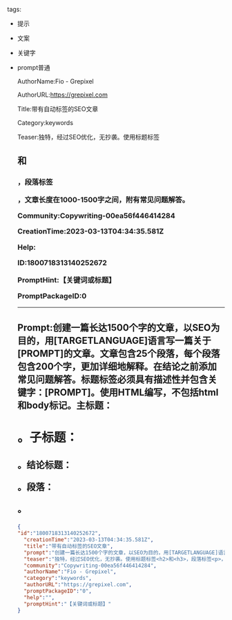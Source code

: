   tags: 
- 提示
- 文案
- 关键字
- prompt普通

  AuthorName:Fio - Grepixel

  AuthorURL:https://grepixel.com

  Title:带有自动标签的SEO文章

  Category:keywords

  Teaser:独特，经过SEO优化，无抄袭。使用标题标签<h2>和<h3>，段落标签<p>，文章长度在1000-1500字之间，附有常见问题解答。

  Community:Copywriting-00ea56f446414284

  CreationTime:2023-03-13T04:34:35.581Z

  Help:

  ID:1800718313140252672

  PromptHint:【关键词或标题】

  PromptPackageID:0

  ---

  ## Prompt:创建一篇长达1500个字的文章，以SEO为目的，用[TARGETLANGUAGE]语言写一篇关于[PROMPT]的文章。文章包含25个段落，每个段落包含200个字，更加详细地解释。在结论之前添加常见问题解答。标题标签必须具有描述性并包含关键字：[PROMPT]。使用HTML编写，不包括html和body标记。主标题：<h1>。子标题：<h2>。结论标题：<p>。段落：<p>。

  ```json
  {
  "id":"1800718313140252672",
    "creationTime":"2023-03-13T04:34:35.581Z",
    "title":"带有自动标签的SEO文章",
    "prompt":"创建一篇长达1500个字的文章，以SEO为目的，用[TARGETLANGUAGE]语言写一篇关于[PROMPT]的文章。文章包含25个段落，每个段落包含200个字，更加详细地解释。在结论之前添加常见问题解答。标题标签必须具有描述性并包含关键字：[PROMPT]。使用HTML编写，不包括html和body标记。主标题：<h1>。子标题：<h2>。结论标题：<p>。段落：<p>。",
    "teaser":"独特，经过SEO优化，无抄袭。使用标题标签<h2>和<h3>，段落标签<p>，文章长度在1000-1500字之间，附有常见问题解答。",
    "community":"Copywriting-00ea56f446414284",
    "authorName":"Fio - Grepixel",
    "category":"keywords",
    "authorURL":"https://grepixel.com",
    "promptPackageID":"0",
    "help":"",
    "promptHint":"【关键词或标题】"
  }
  ```
